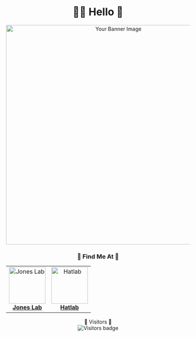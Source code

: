 <h1 align="center">🧙‍♂️ Hello 🦖</h1>

<p align="center">
  <img src="https://github.com/evmckinney9/evmckinney9/assets/47376937/50cbf5ec-1cc7-4e29-997f-8c9a23a40b86" alt="Your Banner Image" width="600"/>
</p>


<h3 align="center">🔬 Find Me At 🔭</h3>

<p align="center">
  <table align="center">
    <tr>
      <td align="center">
        <a href="https://github.com/orgs/Pitt-JonesLab">
          <img src="https://avatars.githubusercontent.com/u/119879854?s=200&v=4" alt="Jones Lab" width="100"/><br>
          <strong>Jones Lab</strong>
        </a>
      </td>
      <td align="center">
        <a href="https://github.com/PITT-HATLAB">
          <img src="https://avatars.githubusercontent.com/u/83972661?s=200&v=4" alt="Hatlab" width="100"/><br>
          <strong>Hatlab</strong>
        </a>
      </td>
    </tr>
  </table>
</p>

<p align="center">
  🚀 Visitors 🚀<br>
  <img src="https://api.visitorbadge.io/api/visitors?path=https%3A%2F%2Fgithub.com%2Fevmckinney9&label=visitors&countColor=%232ccce4&style=flat-square" alt="Visitors badge" />
</p>
